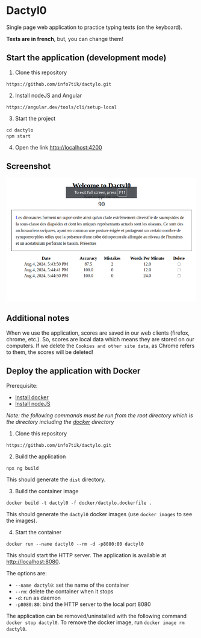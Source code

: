 # Dactyl0
Single page web application to practice typing texts (on the keyboard).

**Texts are in french**, but, you can change them!

## Start the application (development mode)
1. Clone this repository
```
https://github.com/info7tik/dactylo.git
```
2. Install nodeJS and Angular
```
https://angular.dev/tools/cli/setup-local
```
3. Start the project
```
cd dactylo
npm start
```
4. Open the link [http://localhost:4200](http://localhost:4200)

## Screenshot
![single page app](./images/dactyl0.png)

## Additional notes
When we use the application, scores are saved in our web clients (firefox, chrome, etc.).
So, scores are local data which means they are stored on our computers.
If we delete the `Cookies and other site data`, as Chrome refers to them, the scores will be deleted!

## Deploy the application with Docker
Prerequisite:
* [Install docker](https://docs.docker.com/engine/install/)
* [Install nodeJS](https://nodejs.org/en/download/package-manager)

*Note: the following commands must be run from the root directory which is the directory including the [docker](./docker/) directory*

1. Clone this repository
```
https://github.com/info7tik/dactylo.git
```

2. Build the application
```
npx ng build
```
This should generate the `dist` directory.

3. Build the container image
```
docker build -t dactyl0 -f docker/dactylo.dockerfile .
```
This should generate the `dactyl0` docker images (use `docker images` to see the images).

4. Start the container
```
docker run --name dactyl0 --rm -d -p8080:80 dactyl0
```
This should start the HTTP server. The application is available at [http://localhost:8080](http://localhost:8080).

The options are:
* `--name dactyl0`: set the name of the container
* `--rm`: delete the container when it stops
* `-d`: run as daemon
* `-p8080:80`: bind the HTTP server to the local port 8080

The application can be removed/uninstalled with the following command `docker stop dactyl0`.
To remove the docker image, run `docker image rm dactyl0`.
